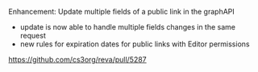 Enhancement: Update multiple fields of a public link in the graphAPI

- update is now able to handle multiple fields changes in the same request
- new rules for expiration dates for public links with Editor permissions

https://github.com/cs3org/reva/pull/5287
